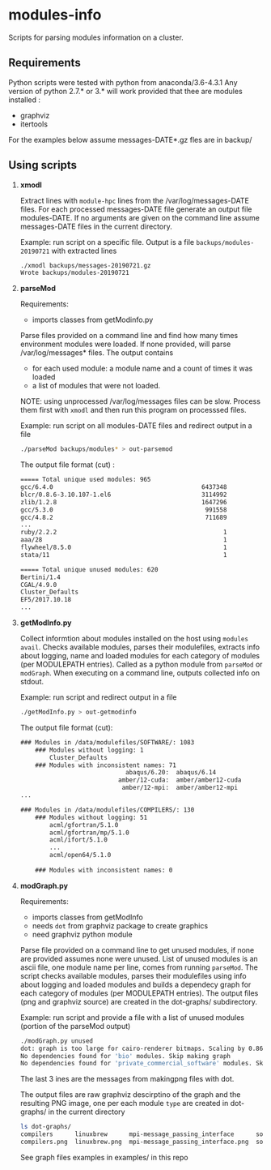 # modules-info
Scripts for parsing modules information on a cluster. 

## Requirements

Python scripts were tested with python from anaconda/3.6-4.3.1
Any version of python 2.7.* or 3.* will work provided that thee are
modules installed :
- graphviz
- itertools

For the examples below assume messages-DATE*.gz fles are in backup/

## Using scripts

1. **xmodl** 
   
   Extract lines with `module-hpc` lines from the /var/log/messages-DATE files.
   For each processed messages-DATE file generate an output file modules-DATE.
   If no  arguments are given on the command line assume messages-DATE files
   in the  current directory. 
   
   Example: run script on a specific file. Output is a file `backups/modules-20190721` with extracted lines 
   ```bash
   ./xmodl backups/messages-20190721.gz 
   Wrote backups/modules-20190721
   ```

1. **parseMod**     

   Requirements: 
   - imports  classes from getModinfo.py
   
   Parse files provided on a command line and find how many times environment modules were loaded.
   If none provided, will parse /var/log/messages* files. The output contains 
   - for each used module: a module name and a count of times  it was loaded 
   - a list of modules that were not loaded.

   NOTE: using unprocessed /var/log/messages files can be slow. Process them first
   with `xmodl` and then run this program on processsed files.
   
   Example: run script on all modules-DATE files and redirect output in a file
   ```bash
   ./parseMod backups/modules* > out-parsemod
   ```
   
   The output file format (cut) :
   ```txt
   ===== Total unique used modules: 965
   gcc/6.4.0                                         6437348
   blcr/0.8.6-3.10.107-1.el6                         3114992
   zlib/1.2.8                                        1647296
   gcc/5.3.0                                          991558
   gcc/4.8.2                                          711689
   ...
   ruby/2.2.2                                              1
   aaa/28                                                  1
   flywheel/8.5.0                                          1
   stata/11                                                1
   
   ===== Total unique unused modules: 620
   Bertini/1.4
   CGAL/4.9.0
   Cluster_Defaults
   EF5/2017.10.18
   ...
   ```

1. **getModInfo.py**
   
   Collect informtion about modules installed on the host using `modules avail`. Checks available
   modules, parses their modulefiles, extracts info about logging, name and loaded modules for each
   category of modules (per MODULEPATH entries). Called as a python module from `parseMod` or `modGraph`.
   When executing on a command line, outputs collected info on stdout.
   
   Example: run script  and redirect output in a file
   ```bash
   ./getModInfo.py > out-getmodinfo
   ```
   
   The output file format (cut):
   ```txt
   ### Modules in /data/modulefiles/SOFTWARE/: 1083
       ### Modules without logging: 1
           Cluster_Defaults
       ### Modules with inconsistent names: 71
                                abaqus/6.20:  abaqus/6.14
                              amber/12-cuda:  amber/amber12-cuda
                               amber/12-mpi:  amber/amber12-mpi
   ...
   
   ### Modules in /data/modulefiles/COMPILERS/: 130
       ### Modules without logging: 51
           acml/gfortran/5.1.0
           acml/gfortran/mp/5.1.0
           acml/ifort/5.1.0
           ...
           acml/open64/5.1.0
                                      
       ### Modules with inconsistent names: 0
   ```

1. **modGraph.py**
   
   Requirements: 
   - imports classes from getModInfo
   - needs `dot` from graphviz  package to create graphics
   - need graphviz python module
   
   Parse file provided on a command line to get unused modules, if none are
   provided assumes none were unused. List of unused modules is an ascii file, one module name per line,
   comes from running `parseMod`. 
   The script checks available modules, parses their modulefiles
   using info about logging and loaded modules and builds a dependecy graph for each
   category of modules (per MODULEPATH entries). The output files (png and graphviz source) are created in
   the dot-graphs/ subdirectory.
   
   Example: run script and provide a file with a list of unused modules (portion of the parseMod output)
   ```bash
   ./modGraph.py unused
   dot: graph is too large for cairo-renderer bitmaps. Scaling by 0.868621 to fit
   No dependencies found for 'bio' modules. Skip making graph
   No dependencies found for 'private_commercial_software' modules. Skip making graph
   ```
   The last 3 ines are the messages from makingpng files with dot.
   
   The output files are raw graphviz descirptino of the graph and the resulting PNG image, one per each module `type`
   are created in dot-graphs/ in the current directory
   ```bash
   ls dot-graphs/
   compilers      linuxbrew      mpi-message_passing_interface      software      user_contributed_software
   compilers.png  linuxbrew.png  mpi-message_passing_interface.png  software.png  user_contributed_software.png
   ```
   
   See graph files examples in examples/ in this repo
